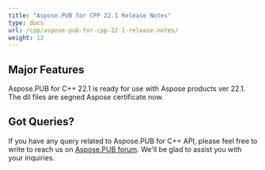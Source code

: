 ```yaml
---
title: "Aspose.PUB for CPP 22.1 Release Notes"
type: docs
url: /cpp/aspose-pub-for-cpp-22-1-release-notes/
weight: 12
---
```


## Major Features

Aspose.PUB for C++ 22.1 is ready for use with Aspose products ver 22.1. The dll files are segned Aspose certificate now.

## Got Queries?
If you have any query related to Aspose.PUB for C++ API, please feel free to write to reach us on [Aspose.PUB forum](https://forum.aspose.com/c/pub/). We'll be glad to assist you with your inquiries.
